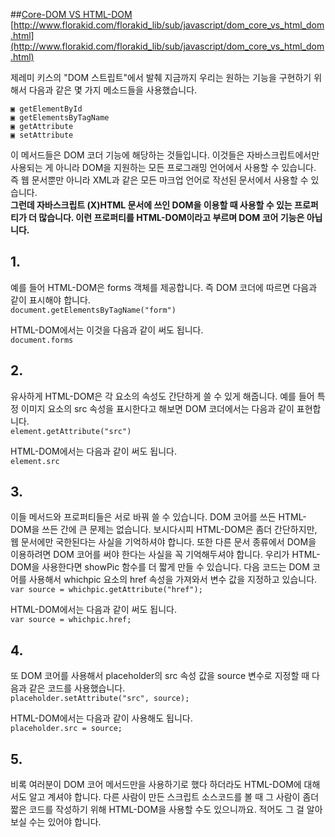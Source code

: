 ##[Core-DOM VS HTML-DOM](http://www.florakid.com/florakid_lib/sub/javascript/dom_core_vs_html_dom.html)
[http://www.florakid.com/florakid_lib/sub/javascript/dom_core_vs_html_dom.html](http://www.florakid.com/florakid_lib/sub/javascript/dom_core_vs_html_dom.html)

제레미 키스의 "DOM 스트립트"에서 발췌
지금까지 우리는 원하는 기능을 구현하기 위해서 다음과 같은 몇 가지 메소드들을 사용했습니다.
```
▣ getElementById
▣ getElementsByTagName
▣ getAttribute
▣ setAttribute
```
이 메서드들은 DOM 코더 기능에 해당하는 것들입니다. 이것들은 자바스크립트에서만 사용되는 게 아니라 DOM을 지원하는 모든 프로그래밍 언어에서 사용할 수 있습니다. 즉 웹 문서뿐만 아니라 XML과 같은 모든 마크업 언어로 작선된 문서에서 사용할 수 있습니다.  
**그런데 자바스크립트 (X)HTML 문서에 쓰인 DOM을 이용할 때 사용할 수 있는 프로퍼티가 더 많습니다. 이런 프로퍼티를 HTML-DOM이라고 부르며 DOM 코어 기능은 아닙니다.**  
## 1.
예를 들어 HTML-DOM은 forms 객체를 제공합니다. 즉 DOM 코더에 따르면 다음과 같이 표시해야 합니다.    
`document.getElementsByTagName("form")`

HTML-DOM에서는 이것을 다음과 같이 써도 됩니다.   
`document.forms`
## 2.
유사하게 HTML-DOM은 각 요소의 속성도 간단하게 쓸 수 있게 해줍니다. 예를 들어 특정 이미지 요소의 src 속성을 표시한다고 해보면 DOM 코더에서는 다음과 같이 표현합니다.  
`element.getAttribute("src")`

HTML-DOM에서는 다음과 같이 써도 됩니다.  
`element.src`  
## 3.
이들 메서드와 프로퍼티들은 서로 바꿔 쓸 수 있습니다. DOM 코어를 쓰든 HTML-DOM을 쓰든 간에 큰 문제는 없습니다. 보시다시피 HTML-DOM은 좀더 간단하지만, 웹 문서에만 국한된다는 사실을 기억하셔야 합니다. 또한 다른 문서 종류에서 DOM을 이용하려면 DOM 코어를 써야 한다는 사실을 꼭 기억해두셔야 합니다.
우리가 HTML-DOM을 사용한다면 showPic 함수를 더 짧게 만들 수 있습니다.
다음 코드는 DOM 코어를 사용해서 whichpic 요소의 href 속성을 가져와서 변수 값을 지정하고 있습니다.  
`var source = whichpic.getAttribute("href");`  

HTML-DOM에서는 다음과 같이 써도 됩니다.  
`var source = whichpic.href;`  
## 4.
또 DOM 코어를 사용해서 placeholder의 src 속성 값을 source 변수로 지정할 때 다음과 같은 코드를 사용했습니다.  
`placeholder.setAttribute("src", source);`  

HTML-DOM에서는 다음과 같이 사용해도 됩니다.  
`placeholder.src = source;`  
## 5.
비록 여러분이 DOM 코어 메서드만을 사용하기로 했다 하더라도 HTML-DOM에 대해서도 알고 계셔야 합니다. 다른 사람이 만든 스크립트 소스코드를 볼 때 그 사람이 좀더 짧은 코드를 작성하기 위해 HTML-DOM을 사용할 수도 있으니까요. 적어도 그 걸 알아보실 수는 있어야 합니다.
